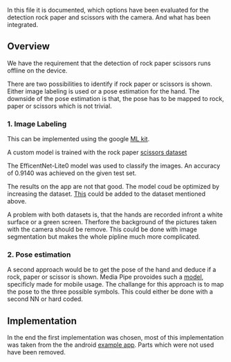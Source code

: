 In this file it is documented, which options have been evaluated for the detection rock paper
and scissors with the camera. And what has been integrated.
## Overview
We have the requirement that the detection of rock paper scissors runs offline on the device.

There are two possibilities to identify if rock paper or scissors is shown. Either image labeling is used
or a pose estimation for the hand. The downside of the pose estimation is that, the pose has to be mapped
to rock, paper or scissors which is not trivial. 

### 1. Image Labeling
This can be implemented using the google [ML kit](https://developers.google.com/ml-kit/vision/image-labeling).

A custom model is trained with the rock paper [scissors dataset](https://www.tensorflow.org/datasets/catalog/rock_paper_scissors)

The EfficentNet-Lite0 model was used to classify the images. An accuracy of 0.9140 was achieved on 
the given test set. 

The results on the app are not that good. The model coud be optimized by increasing the dataset. [This](https://www.kaggle.com/datasets/sanikamal/rock-paper-scissors-dataset) could be added to the dataset mentioned above. 

A problem with both datasets is, that the hands are recorded infront a white surface or a green screen. Therfore the background of the pictures taken with the camera should be remove. This could be done with image segmentation but makes the whole pipline much more complicated.


### 2. Pose estimation

A second approach would be to get the pose of the hand and deduce if a rock, paper or scissor is shown. Media Pipe provoides such a [model](https://google.github.io/mediapipe/solutions/hands), specificly made for mobile usage. The challange for this approach is to map the pose to the three possible symbols. This could either be done with a second NN or hard coded.

## Implementation

In the end the first implementation was chosen, most of this implementation was taken from the the android [example app](https://github.com/googlesamples/mlkit/tree/master/android/vision-quickstart). Parts which were not used have been removed. 

